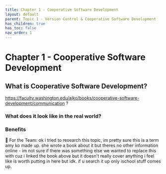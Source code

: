 ```yaml
---
title: Chapter 1 - Cooperative Software Development
layout: default
parent: Topic 1 - Version Control & Cooperative Software Development
has_children: true
has_toc: false
nav_order: 1
---
```


# Chapter 1 - Cooperative Software Development
## What is Cooperative Software Development?
https://faculty.washington.edu/ajko/books/cooperative-software-development/communication ?

### What does it look like in the real world?
### Benefits

👋 For the Team:
ok i tried to research this topic, im pretty sure this is a term amy ko made up. she wrote a book about it but theres no other information online - im not sure if there was something else we wanted to replace this with cuz i linked the book above but it doesn't really cover anything i feel like is worth putting in here but idk. if u search it up only ischool stuff comes up.
